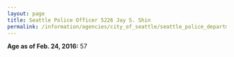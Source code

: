 ```yaml
---
layout: page
title: Seattle Police Officer 5226 Jay S. Shin
permalink: /information/agencies/city_of_seattle/seattle_police_department/copbook/5226/
---
```


**Age as of Feb. 24, 2016:** 57
